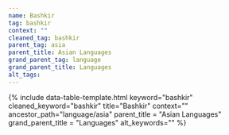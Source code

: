 ```yaml
---
name: Bashkir
tag: bashkir
context: ""
cleaned_tag: bashkir
parent_tag: asia
parent_title: Asian Languages
grand_parent_tag: language
grand_parent_title: Languages
alt_tags: 
---
```


{% include data-table-template.html 
  keyword="bashkir" 
  cleaned_keyword="bashkir" 
  title="Bashkir"
  context=""
  ancestor_path="language/asia" 
  parent_title = "Asian Languages"
  grand_parent_title = "Languages"
  alt_keywords=""
%}

